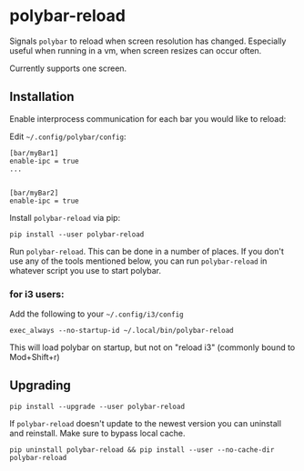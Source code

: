 # polybar-reload

Signals `polybar` to reload when screen resolution has changed. Especially useful
when running in a vm, when screen resizes can occur often.

Currently supports one screen.

## Installation

Enable interprocess communication for each bar you would like to reload:

Edit `~/.config/polybar/config`:

```
[bar/myBar1]
enable-ipc = true
...


[bar/myBar2]
enable-ipc = true
```

Install `polybar-reload` via pip:

`pip install --user polybar-reload`


Run `polybar-reload`. This can be done in a number of places. If you don't use
any of the tools mentioned below, you can run `polybar-reload` in whatever script
you use to start polybar.

### for i3 users:

Add the following to your `~/.config/i3/config`

```
exec_always --no-startup-id ~/.local/bin/polybar-reload
```

This will load polybar on startup, but not on "reload i3" (commonly bound to Mod+Shift+r)

## Upgrading

`pip install --upgrade --user polybar-reload`

If `polybar-reload` doesn't update to the newest version you can uninstall and reinstall.
Make sure to bypass local cache.

`pip uninstall polybar-reload && pip install --user --no-cache-dir polybar-reload`
